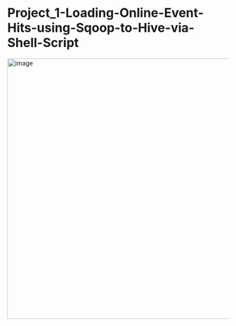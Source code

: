 # Project_1-Loading-Online-Event-Hits-using-Sqoop-to-Hive-via-Shell-Script

<img width="593" alt="image" src="https://user-images.githubusercontent.com/108056013/177042983-b9e00403-410e-48b5-bb2c-68842725e72e.png">
